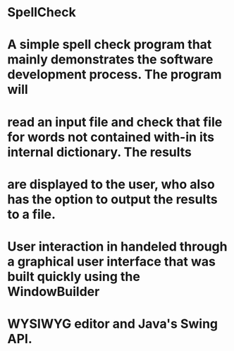 # SpellCheck
#
# A simple spell check program that mainly demonstrates the software development process.  The program will 
# read an input file and check that file for words not contained with-in its internal dictionary.  The results
# are displayed to the user, who also has the option to output the results to a file.
#
# User interaction in handeled through a graphical user interface that was built quickly using the WindowBuilder
# WYSIWYG editor and Java's Swing API.